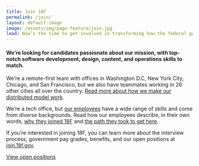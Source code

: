 ```yaml
---
title: Join 18F
permalink: /join/
layout: default-image
image: /assets/img/page-feature/join.jpg
lead: Now’s the time to get involved in transforming how the federal government does technology. Join the digital services movement.
---
```


#### We’re looking for candidates passionate about our mission, with top-notch software development, design, content, and operations skills to match.

We’re a remote-first team with offices in Washington D.C, New
York City, Chicago, and San Francisco, but we also have teammates working in 26 other cities all over the country. [Read more about how
we make our distributed model
work](https://18f.gsa.gov/2015/10/15/best-practices-for-distributed-teams/).

We’re a tech office, but [our employees](https://18f.gsa.gov/team/)
have a wide range of skills and come from diverse backgrounds. Read how
our employees describe, in their own words, [why they joined
18F](https://18f.gsa.gov/2016/03/21/we-asked-100-of-our-coworkers-why-did-you-join-18f/)
and [the path they took to get
here](https://18f.gsa.gov/2016/03/22/what-was-your-path-to-18f/).

If you’re interested in joining 18F, you can learn more about the
interview process, government pay grades, benefits, and our open
positions at
[join.18f.gov](https://pages.18f.gov/joining-18f/index.html).

<a class="usa-button" href="https://pages.18f.gov/joining-18f/open-positions/">View open positions</a>